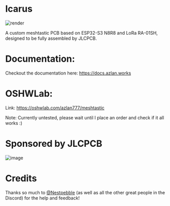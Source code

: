 # Icarus

![render](https://github.com/user-attachments/assets/22b80967-06a8-44ba-bc94-71e3a311b39f)

A custom meshtastic PCB based on ESP32-S3 N8R8 and LoRa RA-01SH, designed to be fully assembled by JLCPCB.

# Documentation:

Checkout the documentation here: https://docs.azlan.works

# OSHWLab:

Link: https://oshwlab.com/azlan777/meshtastic

Note: Currently untested, please wait until I place an order and check if it all works :)

# Sponsored by JLCPCB

![image](https://github.com/user-attachments/assets/9f5497b2-2a1a-4409-9326-196def48467f)


# Credits

Thanks so much to [@Nestpebble](https://github.com/Nestpebble) (as well as all the other great people in the Discord) for the help and feedback!

